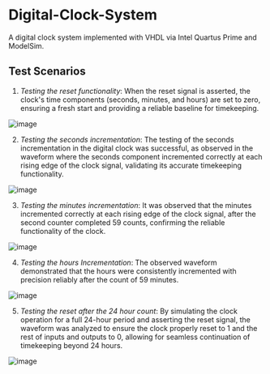 # Digital-Clock-System

A digital clock system implemented with VHDL via Intel Quartus Prime and ModelSim.

## Test Scenarios
1.	_Testing the reset functionality_: When the reset signal is asserted, the clock's time components (seconds, minutes, and hours) are set to zero, ensuring a fresh start and providing a reliable baseline for timekeeping.

![image](https://github.com/user-attachments/assets/81df996c-690a-44aa-aa30-7aeba981a865)

2.	_Testing the seconds incrementation_: The testing of the seconds incrementation in the digital clock was successful, as observed in the waveform where the seconds component incremented correctly at each rising edge of the clock signal, validating its accurate timekeeping functionality.

![image](https://github.com/user-attachments/assets/5145ebc3-04bd-4cce-b812-c0bbbfcce457)

3.	_Testing the minutes incrementation_: It was observed that the minutes incremented correctly at each rising edge of the clock signal, after the second counter completed 59 counts, confirming the reliable functionality of the clock.

![image](https://github.com/user-attachments/assets/61bce5ad-86ba-4e0e-ba2f-dacf306fa28c)

4.	_Testing the hours Incrementation_: The observed waveform demonstrated that the hours were consistently incremented with precision reliably after the count of 59 minutes.

![image](https://github.com/user-attachments/assets/a8618030-d8cf-46e3-9a0e-90e98a6709b2)

5.	_Testing the reset after the 24 hour count_: By simulating the clock operation for a full 24-hour period and asserting the reset signal, the waveform was analyzed to ensure the clock properly reset to 1 and the rest of inputs and outputs to 0, allowing for seamless continuation of timekeeping beyond 24 hours.

![image](https://github.com/user-attachments/assets/58a822ff-be94-4fc4-acb7-4057da92087c)
